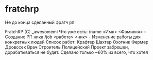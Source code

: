 # fratchrp
Не до конца сделанный фратч рп

FratchRP (C) _awesomemi
Что уже есть:
/name <Имя> <Фамилия> - Создание РП ника
/job <работа> <ник> - Изменение работы для конкретных людей
Список работ:
  Крафтер
  Шахтер
  Охотник
  Фермер
  Дровосек
  Врач
  Строитель
  Полицейский
Проект заброшен, дорабатываться не будет.
Сделано только ~60% из всего, что хотел
